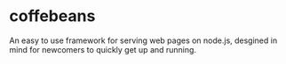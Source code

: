 # coffebeans
An easy to use framework for serving web pages on node.js, desgined in mind for newcomers to quickly get up and running.
